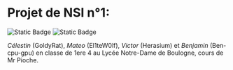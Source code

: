 # Projet de NSI n°1:

![Static Badge](https://img.shields.io/badge/Groupe_1-Projet_1-blue)
![Static Badge](https://img.shields.io/badge/Langage-Python-green?style=flat&logo=python&logoColor=green)

*Célestin* (GoldyRat), *Mateo* (El1teW0lf), *Victor* (Herasium) et *Benjamin* (Ben-cpu-gpu) en classe de 1ere 4 au Lycée Notre-Dame de Boulogne, cours de Mr Pioche.
